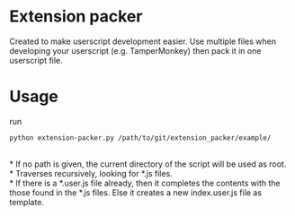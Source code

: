 # Extension packer
Created to make userscript development easier. Use multiple files when developing your userscript (e.g. TamperMonkey) then pack it in one userscript file.
# Usage
run
```shell
python extension-packer.py /path/to/git/extension_packer/example/
```
<br/>
* If no path is given, the current directory of the script will be used as root.  <br/>
* Traverses recursively, looking for *.js files.  <br/>
  * If there is a *.user.js file already, then it completes the contents with the those found in the *.js files. Else it creates a new index.user.js file as template.
  
